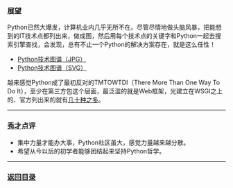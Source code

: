 ### 展望 ###
Python已然大爆发，计算机业内几乎无所不在。尽管尽情地做头脑风暴，把能想到的IT技术点都列出来，做成图，然后用每个技术点的关键字和Python一起去搜索引擎查找，会发现，总有不止一个Python的解决方案存在，就是这么任性！

- [Python技术图谱（JPG）](https://github.com/nagexiucai/manuscripts/blob/master/illustration/Python技术图谱.jpg "Python技术图谱")
- [Python技术图谱（SVG）](http://www.nagexiucai.com/topic.php?title=Python技术图谱&svg=python "Python技术图谱")

越来感觉Python成了最初反对的TMTOWTDI（There More Than One Way To Do It），至少在第三方包这个层面，最泛滥的就是Web框架，光建立在WSGI之上的、官方列出来的就有[几十种之多](https://wiki.python.org/moin/WebFrameworks "python-web-framework")。

---
### [秀才](http://zhouguoqiang.cn/ "作者")点评 ###
- 集中力量才能办大事，Python社区虽大，感觉力量越来越分散。
- 希望从今以后的初学者能够团结起来坚持Python哲学。

---
### [返回目录](https://github.com/nagexiucai/manuscripts/blob/master/Python半深入讲义/自曝家事.md "自曝家事") ###